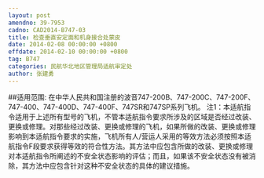 ```yaml
---
layout: post
amendno: 39-7953
cadno: CAD2014-B747-03
title: 检查垂直安定面和机身接合处蒙皮
date: 2014-02-08 00:00:00 +0800
effdate: 2014-02-10 00:00:00 +0800
tag: B747
categories: 民航华北地区管理局适航审定处
author: 张建勇
---
```


##适用范围:
在中华人民共和国注册的波音747-200B、747-200C、747-200F、 747-400、747-400D、747-400F、747SR和747SP系列飞机。
注1：本适航指令适用于上述所有型号的飞机，不管本适航指令要求所涉及的区域是否经过改装、更换或修理。对那些经过改装、更换或修理的飞机，如果所做的改装、更换或修理影响到本适航指令要求的实施，飞机所有人/营运人采用的等效方法必须按照本适航指令F段要求获得等效的符合性方法。其方法中应包含所做的改装、更换或修理对本适航指令所阐述的不安全状态影响的评估；而且，如果该不安全状态没有被消除，其方法中应包含针对这种不安全状态的具体的建议措施。

